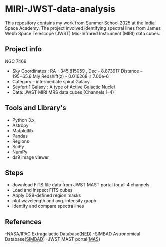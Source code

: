 # MIRI-JWST-data-analysis

This repository contains my work from Summer School 2025 at the India Space Academy.
The project involved identifying spectral lines from James Webb Space Telescope (JWST) Mid-Infrared Instrument (MIRI) data cubes.

## **Project info**
NGC 7469
  - Sky Coordinates : RA - 345.815059 , Dec - 8.873917 
                    Distance – 195+65.6 Mly 
                    Redshift(z) - 0.016268 ± 7.00e-6 
  - Categary – intermediate spiral Galaxy 
  - Seyfert 1 Galaxy :  A type of Active Galactic Nuclei   
- Data: JWST MIRI MRS data cubes (Channels 1–4)

## Tools and Library's 
- Python 3.x
- Astropy
- Matplotlib
- Pandas
- Regions
- SciPy
- NumPy
- ds9 image viewer

## Steps
- download FITS file data from JWST MAST portal for all 4 channels
- Load and inspect FITS cubes
- Apply DS9-defined region masks
- plot wavelength and avg. intensity graph 
- identify and compare spectra lines

## References
-NASA/IPAC Extragalactic Database([NED](https://ned.ipac.caltech.edu/))
-SIMBAD Astronomical Database([SIMBAD](http://cdsxmatch.u-strasbg.fr/))
-JWST MAST portal([MAS](https://archive.stsci.edu/missions-and-data/jwst))
